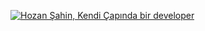 [![Hozan Şahin, Kendi Çapında bir developer](https://pimp-my-readme.webapp.io/pimp-my-readme/wavy-banner?subtitle=Kendi%20%C3%87ap%C4%B1nda%20bir%20developer&title=Hozan%20%C5%9Eahin)](https://pimp-my-readme.webapp.io)
